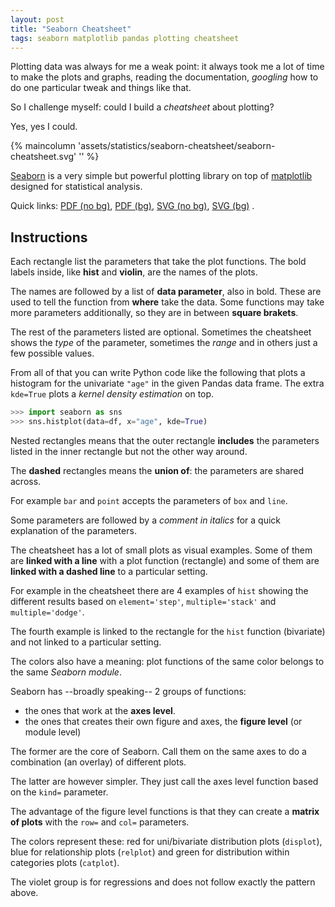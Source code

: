 ```yaml
---
layout: post
title: "Seaborn Cheatsheet"
tags: seaborn matplotlib pandas plotting cheatsheet
---
```


Plotting data was always for me a weak point: it always took me a lot of
time to make the plots and graphs, reading the documentation, *googling*
how to do one particular tweak and things like that.

So I challenge myself: could I build a *cheatsheet* about plotting?

Yes, yes I could.

{% maincolumn 'assets/statistics/seaborn-cheatsheet/seaborn-cheatsheet.svg'
'' %}

[Seaborn](https://seaborn.pydata.org/) is a very simple but powerful
plotting library on top of [matplotlib](https://matplotlib.org/) designed
for statistical analysis.

Quick links:
[PDF (no bg)](/assets/statistics/seaborn-cheatsheet/seaborn-cheatsheet.pdf),
[PDF (bg)](/assets/statistics/seaborn-cheatsheet/seaborn-cheatsheet-bg.pdf),
[SVG (no bg)](/assets/statistics/seaborn-cheatsheet/seaborn-cheatsheet.svg),
[SVG (bg)](/assets/statistics/seaborn-cheatsheet/seaborn-cheatsheet-bg.svg)
.<!--more-->

## Instructions

Each rectangle list the parameters that take the plot functions.
The bold labels inside, like **hist** and **violin**, are the names
of the plots.

The names are followed by a list of **data parameter**, also in bold.
These are used to tell the function from **where** take the data. Some
functions may take more parameters additionally, so they are in between
**square brakets**.

The rest of the parameters listed are optional. Sometimes the
cheatsheet shows the *type* of the parameter, sometimes the *range* and
in others just a few possible values.

From all of that you can write Python code like the following that plots
a histogram for the univariate `"age"` in the given Pandas data frame.
The extra `kde=True` plots a *kernel density estimation* on top.

```python
>>> import seaborn as sns
>>> sns.histplot(data=df, x="age", kde=True)
```

Nested rectangles means that the outer rectangle **includes** the parameters
listed in the inner rectangle but not the other way around.

The **dashed** rectangles means the **union of**: the parameters are
shared across.

For example `bar` and `point` accepts the parameters of `box` and `line`.

Some parameters are followed by a *comment in italics* for a quick
explanation of the parameters.

The cheatsheet has a lot of small plots as visual examples. Some of them
are **linked with a line** with a plot function (rectangle) and some of them are
**linked with a dashed line** to a particular setting.

For example in the cheatsheet there are 4 examples of `hist` showing the
different results based on `element='step'`, `multiple='stack'` and
`multiple='dodge'`.

The fourth example is linked to the rectangle for the `hist` function
(bivariate) and not linked to a particular setting.

The colors also have a meaning: plot functions of the same color belongs
to the same *Seaborn module*.

Seaborn has --broadly speaking-- 2 groups of functions:

 - the ones that work at the **axes level**.
 - the ones that creates their own figure and axes, the **figure level**
(or module level)

The former are the core of Seaborn. Call them on the same axes to do a
combination (an overlay) of different plots.

The latter are however simpler. They just call the axes level function
based on the `kind=` parameter.

The advantage of the figure level functions is that they can create a
**matrix of plots** with the `row=` and `col=` parameters.

The colors represent these: red for uni/bivariate distribution plots
(`displot`), blue for relationship plots (`relplot`) and green for
distribution within categories plots (`catplot`).

The violet group is for regressions and does not follow exactly the
pattern above.



